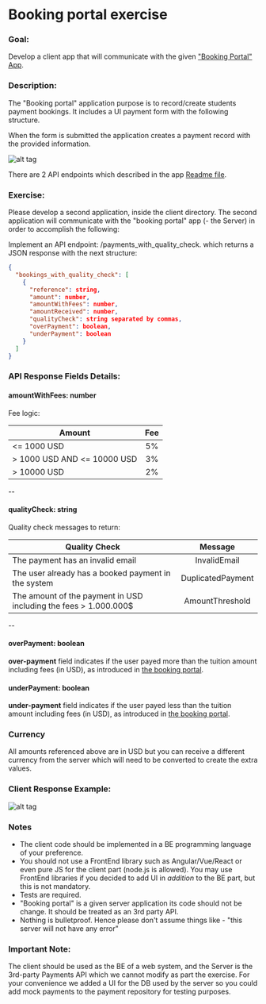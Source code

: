 # Booking portal exercise

### Goal:
Develop a client app that will communicate with the given ["Booking Portal" App](server/README.md).

### Description:

The "Booking portal" application purpose is to record/create students payment bookings.
It includes a UI payment form with the following structure.

When the form is submitted the application creates a payment record with the provided information.


![alt tag](https://user-images.githubusercontent.com/34654846/37901679-4a71cd5a-30f2-11e8-83f2-d18ec3f594aa.png)


There are 2 API endpoints which described in the app [Readme file](server/README.md).

### Exercise:
Please develop a second application, inside the client directory. The second application will communicate with the "booking portal" app (- the Server)  in order to accomplish the following:

Implement an API endpoint:  /payments_with_quality_check.  which returns a JSON response    with the next structure:

```json
{
  "bookings_with_quality_check": [
    {
      "reference": string,
      "amount": number,
      "amountWithFees": number,
      "amountReceived": number,
      "qualityCheck": string separated by commas,
      "overPayment": boolean, 
      "underPayment": boolean
    }
  ]
}
```
### API Response Fields Details:

#### amountWithFees: number
Fee logic:

|                      Amount | Fee | 
|----------------------------|:---:| 
|                 <= 1000 USD | 5%  |
| > 1000 USD AND <= 10000 USD | 3%  |
|                 > 10000 USD | 2%  |


--
#### qualityCheck: string
Quality check messages to return:

| Quality Check                                                              |      Message      | 
|--------------------------------------------------------------------|:-----------------:| 
| The payment has an invalid email                                   |   InvalidEmail    |
| The user already has a booked payment in the system                | DuplicatedPayment |
| The amount of the payment in USD including the fees  >  1.000.000$ |  AmountThreshold  |
 --
#### overPayment: boolean
**over-payment** field indicates if the user payed more than the tuition amount including fees (in USD), as introduced in [the booking portal](server/README.md).

#### underPayment: boolean
**under-payment** field indicates if the user payed less than the tuition amount including fees (in USD), as introduced in [the booking portal](server/README.md).

### Currency
All amounts referenced above are in USD but you can receive a different currency from the server which will need to be converted to create the extra values.

### Client Response Example:


![alt tag](https://user-images.githubusercontent.com/34654846/37902217-fe20f97e-30f3-11e8-9594-fe4d611344b0.png)

### Notes

* The client code should be implemented in a BE programming language of your preference.
* You should not use a FrontEnd library such as Angular/Vue/React or even pure JS for the client part (node.js is allowed).
You may use FrontEnd libraries if you decided to add UI in *addition* to the BE part, but this is not mandatory.
* Tests are required.
* "Booking portal" is a given server application its code should not be change. It should be treated as an 3rd party API.
* Nothing is bulletproof. Hence please don't assume things like - "this server will not have any error"

### Important Note:
The client should be used as the BE of a web system, and the Server is the 3rd-party Payments API which we cannot modify as part the exercise.
For your convenience we added a UI for the DB used by the server so you could add mock payments to the payment repository for testing purposes.
